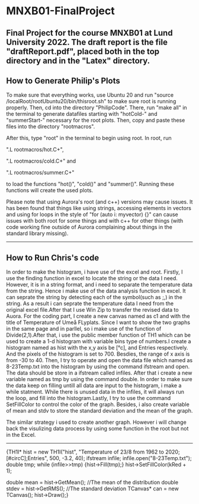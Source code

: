 # MNXB01-FinalProject
Final Project for the course MNXB01 at Lund University 2022.
The draft report is the file "draftReport.pdf", placed both in the top directory and in the "Latex" directory.
--------------------------------
How to Generate Philip's Plots
-------------------------------
To make sure that everything works, use Ubuntu 20 and run
"source /localRoot/rootUbuntu20/bin/thisroot.sh"
to make sure root is running properly. Then, cd into the directory "PhilipCode". There, run 
"make all" in the terminal to generate datafiles starting with "hotCold-" and "summerStart-" necessary for the root plots.
Then, copy and paste these files into the directory "rootmacros". 

After this, type "root" in the terminal to begin using root. In root, run 

".L rootmacros/hot.C+",

".L rootmacros/cold.C+" and

".L rootmacros/summer.C+"

to load the functions "hot()", "cold()" and "summer()". Running these functions will create the used plots.


Please note that using Aurora's root (and c++) versions may cause issues. It has been found that things like using strings,
accessing elements in vectors and using for loops in the style of "for (auto i: myvector) {}" can cause issues with both 
root for some things and with c++ for other things (with code working fine outside of Aurora complaining about things in the 
standard library missing).



---------------------------------
How to Run Chris's code
---------------------------------
In order to make the histogram, i have use of the excel and root. Firstly, I use the finding function in excel to locate the string or the data I need. However, it is in a string format, and i need to separate the temperature data from the string. Hence i make use of the data analysis function in excel. It can seprate the string by detecting each of the symbol(such as ;,) in the string. As a result i can seprate the temperature data I need from the original excel file.After that I use Win Zip to transfer the revised data to Auora. For the coding part, I create a new canvas named as c1 and with the title of Temperature of Umeå FLyplats. Since I want to show the two graphs in the same page and in parllel, so i make use of the function of Divide(2,1).After that, i use the public member function of TH1 which can be used to create a 1-d histogram with variable bins type of numbers.I create a histogram named as hist with the x,y axis be [°c], and Entries respectively. And the pixels of the histogram is set to 700. Besdies, the range of x axis is from -30 to 40. Then, I try to operate and open  the data file which named as 8-23Temp.txt into the histogram by using the command ifstream and open. The data should be store in a ifstream called infiles. After that i create a new variable named as tmp by using the command double. In order to make sure the data keep on filling untill all data are input to the histogram, i make a while statment. While there is unused data in the infiles, it will always run the loop, and fill into the histogram.Lastly, I try to use  the command SetFillColor to control the color of the graph. Besides, i also create variable of mean and stdv to store the standard deviation and the mean of the graph.

The similar strategy i used to create another graph. However i will change back the visulizing data process by using some function in the root but not in the Excel. 





-------------------------
 {TH1I* hist = new TH1I("hist", "Temperature of 23/8 from 1962 to 2020;[#circC];Entries", 500, -3.2, 40);
ifstream infile;
infile.open("8-23Temp.txt");
double tmp;
while (infile>>tmp) {hist->Fill(tmp);}
hist->SetFillColor(kRed + 1);

double mean = hist->GetMean(); //The mean of the distribution
double stdev = hist->GetRMS(); //The standard deviation
TCanvas* can = new TCanvas();
hist->Draw();}
